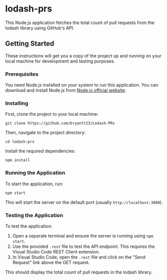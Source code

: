 # lodash-prs

This Node.js application fetches the total count of pull requests from the lodash library using GitHub's API.

## Getting Started

These instructions will get you a copy of the project up and running on your local machine for development and testing purposes.

### Prerequisites

You need Node.js installed on your system to run this application. You can download and install Node.js from [Node.js official website](https://nodejs.org/).

### Installing

First, clone the project to your local machine:

```git clone https://github.com/bryantt23/Lodash-PRs```

Then, navigate to the project directory:

`cd lodash-prs`

Install the required dependencies:

`npm install`

### Running the Application

To start the application, run:

`npm start`

This will start the server on the default port (usually `http://localhost:3000`).

### Testing the Application

To test the application:

1. Open a separate terminal and ensure the server is running using `npm start`.
2. Use the provided `.rest` file to test the API endpoint. This requires the Visual Studio Code REST Client extension.
3. In Visual Studio Code, open the `.rest` file and click on the "Send Request" link above the GET request.

This should display the total count of pull requests in the lodash library.
